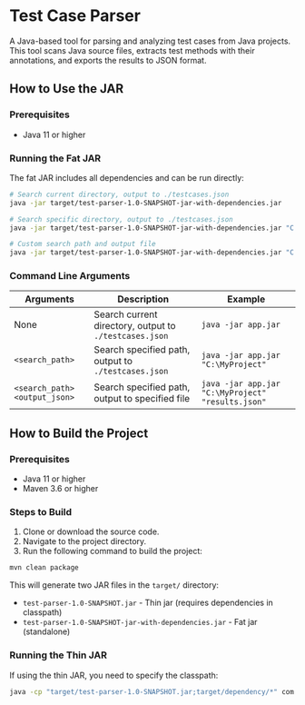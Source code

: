 # Test Case Parser

A Java-based tool for parsing and analyzing test cases from Java projects. This tool scans Java source files, extracts test methods with their annotations, and exports the results to JSON format.

## How to Use the JAR

### Prerequisites
- Java 11 or higher

### Running the Fat JAR
The fat JAR includes all dependencies and can be run directly:

```bash
# Search current directory, output to ./testcases.json
java -jar target/test-parser-1.0-SNAPSHOT-jar-with-dependencies.jar

# Search specific directory, output to ./testcases.json
java -jar target/test-parser-1.0-SNAPSHOT-jar-with-dependencies.jar "C:\MyProject"

# Custom search path and output file
java -jar target/test-parser-1.0-SNAPSHOT-jar-with-dependencies.jar "C:\MyProject" "C:\Output\results.json"
```

### Command Line Arguments
| Arguments | Description | Example |
|-----------|-------------|---------|
| None | Search current directory, output to `./testcases.json` | `java -jar app.jar` |
| `<search_path>` | Search specified path, output to `./testcases.json` | `java -jar app.jar "C:\MyProject"` |
| `<search_path> <output_json>` | Search specified path, output to specified file | `java -jar app.jar "C:\MyProject" "results.json"` |

## How to Build the Project

### Prerequisites
- Java 11 or higher
- Maven 3.6 or higher

### Steps to Build
1. Clone or download the source code.
2. Navigate to the project directory.
3. Run the following command to build the project:

```bash
mvn clean package
```

This will generate two JAR files in the `target/` directory:
- `test-parser-1.0-SNAPSHOT.jar` - Thin jar (requires dependencies in classpath)
- `test-parser-1.0-SNAPSHOT-jar-with-dependencies.jar` - Fat jar (standalone)

### Running the Thin JAR
If using the thin JAR, you need to specify the classpath:

```bash
java -cp "target/test-parser-1.0-SNAPSHOT.jar;target/dependency/*" com.testparser.TestParserApp [arguments]
```